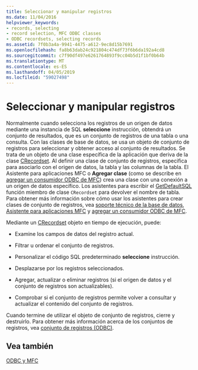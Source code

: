 ```yaml
---
title: Seleccionar y manipular registros
ms.date: 11/04/2016
helpviewer_keywords:
- records, selecting
- record selection, MFC ODBC classes
- ODBC recordsets, selecting records
ms.assetid: 7f0b3a4a-9941-4475-a612-9ec8d15b7691
ms.openlocfilehash: fa8b63dab24c921804c474df73f6b6da192a4cd8
ms.sourcegitcommit: c7f90df497e6261764893f9cc04b5d1f1bf0b64b
ms.translationtype: MT
ms.contentlocale: es-ES
ms.lasthandoff: 04/05/2019
ms.locfileid: "59027498"
---
```

# <a name="selecting-and-manipulating-records"></a>Seleccionar y manipular registros

Normalmente cuando selecciona los registros de un origen de datos mediante una instancia de SQL **seleccione** instrucción, obtendrá un conjunto de resultados, que es un conjunto de registros de una tabla o una consulta. Con las clases de base de datos, se usa un objeto de conjunto de registros para seleccionar y obtener acceso al conjunto de resultados. Se trata de un objeto de una clase específica de la aplicación que deriva de la clase [CRecordset](../../mfc/reference/crecordset-class.md). Al definir una clase de conjunto de registros, especifica para asociarlo con el origen de datos, la tabla y las columnas de la tabla. El Asistente para aplicaciones MFC o **Agregar clase** (como se describe en [agregar un consumidor ODBC de MFC](../../mfc/reference/adding-an-mfc-odbc-consumer.md)) crea una clase con una conexión a un origen de datos específico. Los asistentes para escribir el [GetDefaultSQL](../../mfc/reference/crecordset-class.md#getdefaultsql) función miembro de clase `CRecordset` para devolver el nombre de tabla. Para obtener más información sobre cómo usar los asistentes para crear clases de conjunto de registros, vea [soporte técnico de la base de datos, Asistente para aplicaciones MFC](../../mfc/reference/database-support-mfc-application-wizard.md) y [agregar un consumidor ODBC de MFC](../../mfc/reference/adding-an-mfc-odbc-consumer.md).

Mediante un [CRecordset](../../mfc/reference/crecordset-class.md) objeto en tiempo de ejecución, puede:

- Examine los campos de datos del registro actual.

- Filtrar u ordenar el conjunto de registros.

- Personalizar el código SQL predeterminado **seleccione** instrucción.

- Desplazarse por los registros seleccionados.

- Agregar, actualizar o eliminar registros (si el origen de datos y el conjunto de registros son actualizables).

- Comprobar si el conjunto de registros permite volver a consultar y actualizar el contenido del conjunto de registros.

Cuando termine de utilizar el objeto de conjunto de registros, cierre y destruirlo. Para obtener más información acerca de los conjuntos de registros, vea [conjunto de registros (ODBC)](../../data/odbc/recordset-odbc.md).

## <a name="see-also"></a>Vea también

[ODBC y MFC](../../data/odbc/odbc-and-mfc.md)